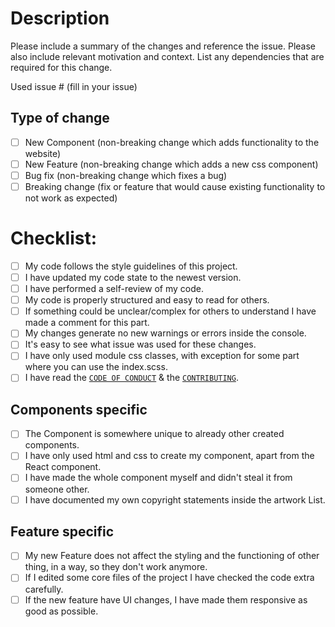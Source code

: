 # Description

Please include a summary of the changes and reference the issue. Please also include relevant motivation and context. List any dependencies that are required for this change.

Used issue # (fill in your issue)

## Type of change

- [ ] New Component (non-breaking change which adds functionality to the website)
- [ ] New Feature (non-breaking change which adds a new css component)
- [ ] Bug fix (non-breaking change which fixes a bug)
- [ ] Breaking change (fix or feature that would cause existing functionality to not work as expected)

# Checklist:
  
- [ ] My code follows the style guidelines of this project.
- [ ] I have updated my code state to the newest version.
- [ ] I have performed a self-review of my code.
- [ ] My code is properly structured and easy to read for others.
- [ ] If something could be unclear/complex for others to understand I have made a comment for this part.
- [ ] My changes generate no new warnings or errors inside the console.
- [ ] It's easy to see what issue was used for these changes.
- [ ] I have only used module css classes, with exception for some part where you can use the index.scss.
- [ ] I have read the [`CODE OF CONDUCT`](../CODE_OF_CONDUCT.md) & the [`CONTRIBUTING`](../CONTRIBUTING.md).

## Components specific

- [ ] The Component is somewhere unique to already other created components.
- [ ] I have only used html and css to create my component, apart from the React component.
- [ ] I have made the whole component myself and didn't steal it from someone other.
- [ ] I have documented my own copyright statements inside the artwork List.

## Feature specific

- [ ] My new Feature does not affect the styling and the functioning of other thing, in a way, so they don't work anymore.
- [ ] If I edited some core files of the project I have checked the code extra carefully.
- [ ] If the new feature have UI changes, I have made them responsive as good as possible.
